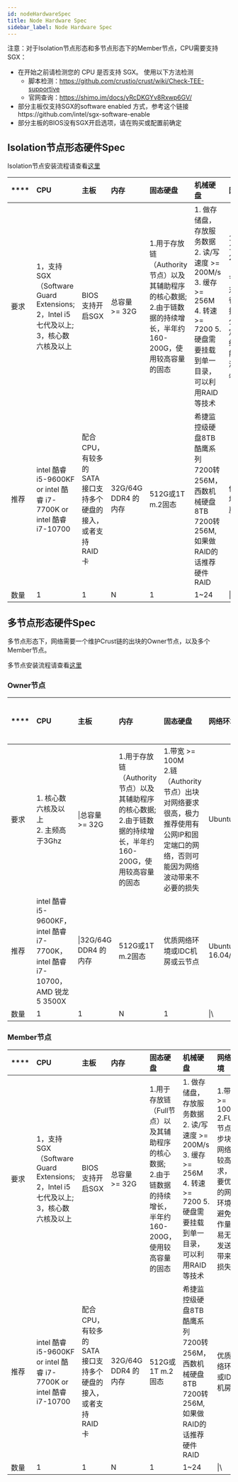 ```yaml
---
id: nodeHardwareSpec
title: Node Hardware Spec
sidebar_label: Node Hardware Spec
---
```




注意：对于Isolation节点形态和多节点形态下的Member节点，CPU需要支持SGX：

* 在开始之前请检测您的 CPU 是否支持 SGX。 使用以下方法检测
  * 脚本检测：https://github.com/crustio/crust/wiki/Check-TEE-supportive
  * 官网查询：https://shimo.im/docs/yRcDKGYv8Rxwp6GV/
* 部分主板仅支持SGX的software enabled 方式，参考这个链接https://github.com/intel/sgx-software-enable
* 部分主板的BIOS没有SGX开启选项，请在购买或配置前确定




## Isolation节点形态硬件Spec

Isolation节点安装流程请查看[这里](isolationNode.md)


| **** | **CPU**                                                      | **主板**                                                    | **内存**            | **固态硬盘**                                                 | **机械硬盘**                                                 | **网络环境**                                                 | **操作系统**       |
| :--- | :----------------------------------------------------------- | :---------------------------------------------------------- | :------------------ | :----------------------------------------------------------- | :----------------------------------------------------------- | :----------------------------------------------------------- | :----------------- |
| 要求 | 1，支持SGX（Software Guard Extensions;<br>2，Intel i5七代及以上;<br>3，核心数六核及以上 | BIOS支持开启SGX                                             | 总容量 >= 32G       | 1.用于存放链（Authority节点）以及其辅助程序的核心数据;<br>2.由于链数据的持续增长，半年约160-200G，使用较高容量的固态 | 1. 做存储盘，存放服务数据<br>2. 读/写速度 >= 200M/s<br>3. 缓存 >= 256M<br>4. 转速 >= 7200 5.硬盘需要挂载到单一目录，可以利用RAID等技术 | 1.带宽 >= 100M<br>2.链（Authority节点）出块对网络要求很高，极力推荐使用有公网IP和固定端口的网络，否则可能因为网络波动带来不必要的损失 | Ubuntu 16.04/18.04/20.04 |
| 推荐 | intel 酷睿 i5-9600KF or intel 酷睿 i7-7700K or intel 酷睿 i7-10700 | 配合CPU，有较多的SATA接口支持多个硬盘的接入，或者支持RAID卡 | 32G/64G DDR4 的内存 | 512G或1T m.2固态                                             | 希捷监控级硬盘8TB 酷鹰系列 7200转256M，西数机械硬盘8TB 7200转256M, 如果做RAID的话推荐硬件RAID | 优质网络环境或IDC机房                                        | Ubuntu 18.04 |
| 数量 | 1                                                            | 1                                                           | N                   | 1                                                            | 1~24                                                         | \|\                                                          |                    |

## 多节点形态硬件Spec

多节点形态下，网络需要一个维护Crust链的出块的Owner节点，以及多个Member节点。

多节点安装流程请查看[这里](ownerNode.md)

### Owner节点

| **** | **CPU**                                                      | **主板**              | **内存**                                                     | **固态硬盘**                                                 | **网络环境**             | **操作系统** |
| :--- | :----------------------------------------------------------- | :-------------------- | :----------------------------------------------------------- | :----------------------------------------------------------- | :----------------------- | :----------- |
| 要求 | 1. 核心数六核及以上<br>2. 主频高于3Ghz                       | \|总容量 >= 32G       | 1.用于存放链（Authority节点）以及其辅助程序的核心数据;<br>2.由于链数据的持续增长，半年约160-200G，使用较高容量的固态 | 1.带宽 >= 100M<br>2.链（Authority节点）出块对网络要求很高，极力推荐使用有公网IP和固定端口的网络，否则可能因为网络波动带来不必要的损失 | Ubuntu                   |              |
| 推荐 | intel 酷睿 i5-9600KF，intel 酷睿 i7-7700K，intel 酷睿 i7-10700，AMD 锐龙5 3500X | \|32G/64G DDR4 的内存 | 512G或1T m.2固态                                             | 优质网络环境或IDC机房或云节点                                | Ubuntu 16.04/18.04/20.04 |              |
| 数量 | 1                                                            | 1                     | N                                                            | 1                                                            | \|\                      |              |

### Member节点

| **** | **CPU**                                                      | **主板**                                                    | **内存**            | **固态硬盘**                                                 | **机械硬盘**                                                 | **网络环境**                                                 | **操作系统**       |
| :--- | :----------------------------------------------------------- | :---------------------------------------------------------- | :------------------ | :----------------------------------------------------------- | :----------------------------------------------------------- | :----------------------------------------------------------- | :----------------- |
| 要求 | 1，支持SGX（Software Guard Extensions;<br>2，Intel i5七代及以上;<br>3，核心数六核及以上 | BIOS支持开启SGX                                             | 总容量 >= 32G       | 1.用于存放链（Full节点）以及其辅助程序的核心数据;<br>2.由于链数据的持续增长，半年约160-200G，使用较高容量的固态 | 1. 做存储盘，存放服务数据<br>2. 读/写速度 >= 200M/s<br>3. 缓存 >= 256M<br>4. 转速 >= 7200 5.硬盘需要挂载到单一目录，可以利用RAID等技术 | 1.带宽 >= 100M<br>2.FULL节点同步块对网络有较高要求，需要优质的网络环境，避免工作量交易无法发送所带来的损失 | Ubuntu 16.04/18.04/20.04 |
| 推荐 | intel 酷睿 i5-9600KF or intel 酷睿 i7-7700K or intel 酷睿 i7-10700 | 配合CPU，有较多的SATA接口支持多个硬盘的接入，或者支持RAID卡 | 32G/64G DDR4 的内存 | 512G或1T m.2固态                                             | 希捷监控级硬盘8TB 酷鹰系列 7200转256M，西数机械硬盘8TB 7200转256M, 如果做RAID的话推荐硬件RAID | 优质网络环境或IDC机房                                        | Ubuntu 18.04 |
| 数量 | 1                                                            | 1                                                           | N                   | 1                                                            | 1~24                                                         | \|\                                                          |                    |

